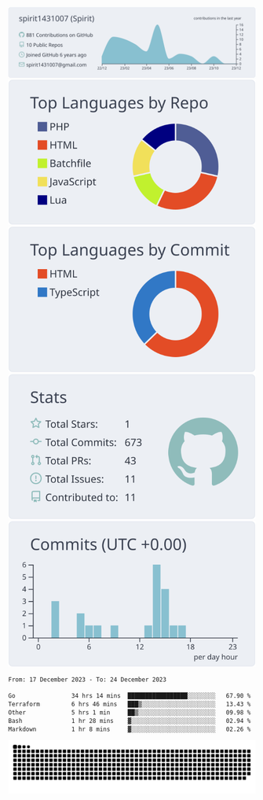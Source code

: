 [![](https://raw.githubusercontent.com/spirit1431007/spirit1431007/master/profile-summary-card-output/nord_bright/0-profile-details.svg)](https://git.io/spiritx)
[![](https://raw.githubusercontent.com/spirit1431007/spirit1431007/master/profile-summary-card-output/nord_bright/1-repos-per-language.svg)](https://git.io/spiritx) [![](https://raw.githubusercontent.com/spirit1431007/spirit1431007/master/profile-summary-card-output/nord_bright/2-most-commit-language.svg)](https://git.io/spiritx)
[![](https://raw.githubusercontent.com/spirit1431007/spirit1431007/master/profile-summary-card-output/nord_bright/3-stats.svg)](https://git.io/spiritx) [![](https://raw.githubusercontent.com/spirit1431007/spirit1431007/master/profile-summary-card-output/nord_bright/4-productive-time.svg)](https://git.io/spiritx)

<!--START_SECTION:waka-->

```txt
From: 17 December 2023 - To: 24 December 2023

Go                34 hrs 14 mins  █████████████████░░░░░░░░   67.90 %
Terraform         6 hrs 46 mins   ███▒░░░░░░░░░░░░░░░░░░░░░   13.43 %
Other             5 hrs 1 min     ██▒░░░░░░░░░░░░░░░░░░░░░░   09.98 %
Bash              1 hr 28 mins    ▓░░░░░░░░░░░░░░░░░░░░░░░░   02.94 %
Markdown          1 hr 8 mins     ▓░░░░░░░░░░░░░░░░░░░░░░░░   02.26 %
```

<!--END_SECTION:waka-->

![contribution](https://github.com/spirit1431007/spirit1431007/blob/output/github-contribution-grid-snake.svg)
